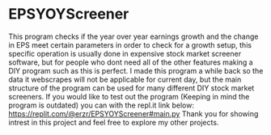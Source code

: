 # EPSYOYScreener
This program checks if the year over year earnings growth and the change in EPS meet certain parameters in order to check for a growth setup, this specific operation is usually done in expensive stock market screener software, but for people who dont need all of the other features making a DIY program such as this is perfect.
I made this program a while back so the data it webscrapes will not be applicable for current day, but the main structure of the program can be used for many different DIY stock market screeners.
If you would like to test out the program (Keeping in mind the program is outdated) you can with the repl.it link below:
https://replit.com/@erzr/EPSYOYScreener#main.py
Thank you for showing intrest in this project and feel free to explore my other projects.
